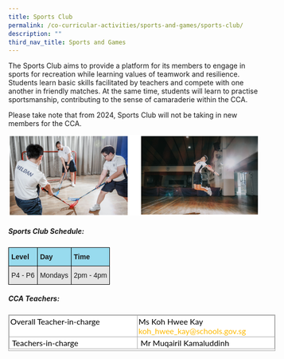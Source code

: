 ```yaml
---
title: Sports Club
permalink: /co-curricular-activities/sports-and-games/sports-club/
description: ""
third_nav_title: Sports and Games
---
```

The Sports Club aims to provide a platform for its members to engage in sports for recreation while learning values of teamwork and resilience. Students learn basic skills facilitated by teachers and compete with one another in friendly matches. At the same time, students will learn to practise sportsmanship, contributing to the sense of camaraderie within the CCA. 

Please take note that from 2024, Sports Club will not be taking in new members for the CCA. 

![Sports Club](/images/sports%20club.png)

##### Sports Club Schedule:

  
<style type="text/css">
.tg  {border-collapse:collapse;border-spacing:0;}
.tg td{border-color:black;border-style:solid;border-width:1px;font-family:Arial, sans-serif;font-size:14px;
  overflow:hidden;padding:10px 5px;word-break:normal;}
.tg th{border-color:black;border-style:solid;border-width:1px;font-family:Arial, sans-serif;font-size:14px;
  font-weight:normal;overflow:hidden;padding:10px 5px;word-break:normal;}
.tg .tg-kgqi{background-color:#98DBEE;font-weight:bold;text-align:left;vertical-align:middle}
.tg .tg-faf8{background-color:#E5E5E5;text-align:left;vertical-align:middle}
</style>
<table class="tg">
<thead>
  <tr>
    <th class="tg-kgqi"><span style="font-weight:700">Level</span></th>
    <th class="tg-kgqi"><span style="font-weight:700">Day</span></th>
    <th class="tg-kgqi"><span style="font-weight:700">Time</span></th>
  </tr>
</thead>
<tbody>
  <tr>
    <td class="tg-faf8">P4 - P6<br></td>
    <td class="tg-faf8">Mondays</td>
    <td class="tg-faf8">2pm - 4pm</td>
  </tr>
</tbody>
</table>

##### CCA Teachers:

  
<table class="iveo_table ives_tab_simple3" cellspacing="0" cellpadding="0" border="1" style="margin: 0px; outline: 0px; padding: 0px; border-collapse: collapse; border: 1px solid rgb(170, 170, 170); color: rgb(0, 0, 0); font-family: Lato, sans-serif; font-size: 16px; font-style: normal; font-variant-ligatures: normal; font-variant-caps: normal; font-weight: 400; letter-spacing: normal; orphans: 2; text-align: left; text-transform: none; white-space: normal; widows: 2; word-spacing: 0px; -webkit-text-stroke-width: 0px; background-color: rgb(255, 255, 255); text-decoration-thickness: initial; text-decoration-style: initial; text-decoration-color: initial; width: 537px; height: 73px;"><tbody style="margin: 0px; outline: 0px; padding: 0px;"><tr style="margin: 0px; outline: 0px; padding: 0px;"><td valign="top" style="margin: 0px; outline: 0px; padding: 2px; text-align: left; border: 1px solid rgb(170, 170, 170); width: 262px;">Overall Teacher-in-charge</td><td valign="top" style="margin: 0px; outline: 0px; padding: 2px; text-align: left; border: 1px solid rgb(170, 170, 170); width: 274px;">Ms Koh Hwee Kay<br style="margin: 0px; outline: 0px; padding: 0px;"><a href="mailto:koh_hwee_kay@schools.gov.sg" target="" style="margin: 0px; outline: 0px; padding: 0px; color: rgb(253, 185, 0); text-decoration: none;">koh_hwee_kay@schools.gov.sg</a><br style="margin: 0px; outline: 0px; padding: 0px;"></td></tr><tr style="margin: 0px; outline: 0px; padding: 0px;"><td style="margin: 0px; outline: 0px; padding: 2px; text-align: left; border: 1px solid rgb(170, 170, 170);">&nbsp;Teachers-in-charge</td><td style="margin: 0px; outline: 0px; padding: 2px; text-align: left; border: 1px solid rgb(170, 170, 170);"><span style="margin: 0px; outline: 0px; padding: 0px; text-align: center;">&nbsp;Mr Muqairil Kamaluddinh</span></td></tr></tbody></table>